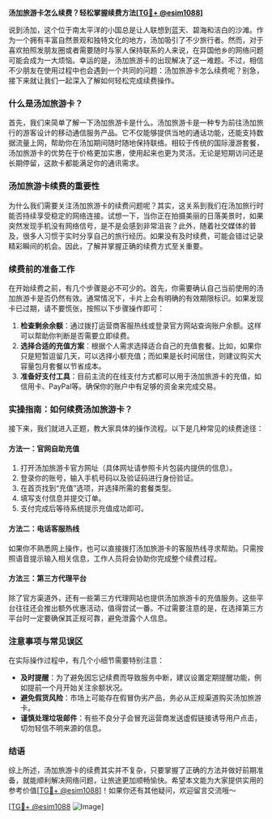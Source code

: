 **汤加旅游卡怎么续费？轻松掌握续费方法[[TG💪+ @esim1088](https://t.me/s/esim1088)]**

说到汤加，这个位于南太平洋的小国总是让人联想到蓝天、碧海和洁白的沙滩。作为一个拥有丰富自然景观和独特文化的地方，汤加吸引了不少旅行者。然而，对于喜欢拍照发朋友圈或者需要随时与家人保持联系的人来说，在异国他乡的网络问题可能会成为一大烦恼。幸运的是，汤加旅游卡的出现解决了这一难题。不过，相信不少朋友在使用过程中也会遇到一个共同的问题：汤加旅游卡怎么续费呢？别急，接下来就让我们一起深入了解如何轻松完成续费操作。

### 什么是汤加旅游卡？

首先，我们来简单了解一下汤加旅游卡是什么。汤加旅游卡是一种专为前往汤加旅行的游客设计的移动通信服务产品。它不仅能够提供当地的通话功能，还能支持数据流量上网，帮助你在汤加期间随时随地保持联络。相较于传统的国际漫游套餐，汤加旅游卡的优势在于价格更加实惠，使用起来也更为灵活。无论是短期访问还是长期停留，这款卡都能满足你的通讯需求。

### 汤加旅游卡续费的重要性

为什么我们需要关注汤加旅游卡的续费问题呢？其实，这关系到我们在汤加旅行时能否持续享受稳定的网络连接。试想一下，当你正在拍摄美丽的日落美景时，如果突然发现手机没有网络信号，是不是会感到非常沮丧？此外，随着社交媒体的普及，很多人习惯于实时分享自己的旅行经历。如果没有及时续费，可能会错过记录精彩瞬间的机会。因此，了解并掌握正确的续费方式至关重要。

### 续费前的准备工作

在开始续费之前，有几个步骤是必不可少的。首先，你需要确认自己当前使用的汤加旅游卡是否仍然有效。通常情况下，卡片上会有明确的有效期限标识。如果发现卡已过期，请不要慌张，按照以下步骤操作即可：

1. **检查剩余余额**：通过拨打运营商客服热线或登录官方网站查询账户余额。这样可以帮助你判断是否需要立即续费。
2. **选择合适的充值方案**：根据个人需求选择适合自己的充值套餐。比如，如果你只是短暂逗留几天，可以选择小额充值；而如果是长时间居住，则建议购买大容量包月套餐以节省成本。
3. **准备好支付工具**：目前主流的在线支付方式都可以用于汤加旅游卡的充值，如信用卡、PayPal等。确保你的账户中有足够的资金来完成交易。

### 实操指南：如何续费汤加旅游卡？

接下来，我们就进入正题，教大家具体的操作流程。以下是几种常见的续费途径：

#### 方法一：官网自助充值
1. 打开汤加旅游卡官方网址（具体网址请参照卡片包装内提供的信息）。
2. 登录你的账号，输入手机号码以及验证码进行身份验证。
3. 在首页找到“充值”选项，并选择所需的套餐类型。
4. 填写支付信息并提交订单。
5. 支付完成后等待系统提示充值成功即可。

#### 方法二：电话客服热线
如果你不熟悉网上操作，也可以直接拨打汤加旅游卡的客服热线寻求帮助。只需按照语音提示输入相关信息，工作人员将会协助你完成整个续费过程。

#### 方法三：第三方代理平台
除了官方渠道外，还有一些第三方代理网站也提供汤加旅游卡的充值服务。这些平台往往还会推出额外优惠活动，值得尝试一番。不过需要注意的是，在选择第三方平台时一定要确保其正规可靠，避免泄露个人信息。

### 注意事项与常见误区

在实际操作过程中，有几个小细节需要特别注意：

- **及时提醒**：为了避免因忘记续费而导致服务中断，建议设置定期提醒功能，例如提前一个月开始关注余额状况。
- **避免假货风险**：市场上可能存在假冒伪劣产品，务必从正规渠道购买汤加旅游卡。
- **谨慎处理垃圾邮件**：有些不良分子会冒充运营商发送虚假链接诱导用户点击，切勿轻信不明来源的信息。

### 结语

综上所述，汤加旅游卡的续费其实并不复杂，只要掌握了正确的方法并做好前期准备，就能顺利解决网络问题，让旅途更加顺畅愉快。希望本文能为大家提供实用的参考价值[[TG💪+ @esim1088](https://t.me/s/esim1088)]！如果你还有其他疑问，欢迎留言交流哦～

[[TG💪+ @esim1088](https://t.me/s/esim1088) ![Image](https://i.postimg.cc/4NQfJmqS/Snipaste-2025-05-13-00-14-12.png)]